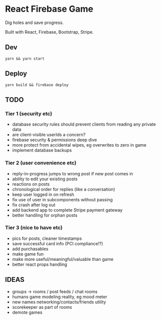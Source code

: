 # React Firebase Game

Dig holes and save progress.

Built with React, Firebase, Bootstrap, Stripe.

## Dev

```
yarn && yarn start
```

## Deploy

```
yarn build && firebase deploy
```

## TODO

### Tier 1 (security etc)

- database security rules should prevent clients from reading any private data
- are client-visible userIds a concern?
- firebase security & permissions deep dive
- more protect from accidental wipes, eg overwrites to zero in game
- implement database backups

### Tier 2 (user convenience etc)

- reply-in-progress jumps to wrong post if new post comes in
- ability to edit your existing posts
- reactions on posts
- chronological order for replies (like a conversation)
- keep user logged in on refresh
- fix use of user in subcomponents without passing
- fix crash after log out
- add backend app to complete Stripe payment gateway
- better handling for orphan posts

### Tier 3 (nice to have etc)

- pics for posts, cleaner timestamps
- save successful card info (PCI compliance!?)
- add purchasables
- make game fun
- make more useful/meaningful/valuable than game
- better react props handling

## IDEAS

- groups -> rooms / post feeds / chat rooms
- humans game modeling reality, eg mood meter
- new names networking/contacts/friends utility
- scorekeeper as part of rooms
- demote games
